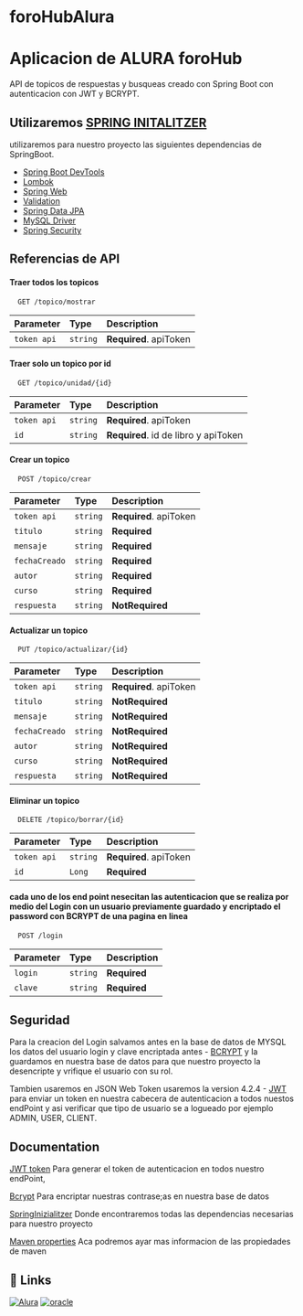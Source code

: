 # foroHubAlura

# Aplicacion de ALURA foroHub

API de topicos de respuestas y busqueas creado con Spring Boot con autenticacion con JWT y BCRYPT.


## Utilizaremos [SPRING INITALITZER](https://start.spring.io/)

utilizaremos para nuestro proyecto las siguientes dependencias de SpringBoot.

 - [Spring Boot DevTools](https://mvnrepository.com/artifact/mysql/mysql-connector-java)
 - [Lombok ](https://projectlombok.org/setup/maven)
  - [Spring Web](https://mvnrepository.com/artifact/org.springframework/spring-web)
 - [Validation  ](https://mvnrepository.com/artifact/javax.validation/validation-api)
  - [Spring Data JPA](https://mvnrepository.com/artifact/org.springframework.data/spring-data-jpa)
 - [MySQL Driver ](https://mvnrepository.com/artifact/mysql/mysql-connector-java) 
  - [Spring Security](https://mvnrepository.com/artifact/org.springframework.security/spring-security-core) 

## Referencias de API

#### Traer todos los topicos

```http
  GET /topico/mostrar
```

| Parameter | Type     | Description                |
| :-------- | :------- | :------------------------- |
| `token api` | `string` | **Required**. apiToken |

#### Traer solo un topico por id

```http
  GET /topico/unidad/{id}
```

| Parameter | Type     | Description                       |
| :-------- | :------- | :-------------------------------- |
| `token api` | `string` | **Required**. apiToken |
| `id`      | `string` | **Required**. id de libro y apiToken|


#### Crear un topico

```http
  POST /topico/crear
```

| Parameter | Type     | Description                       |
| :-------- | :------- | :-------------------------------- |
| `token api` | `string` | **Required**. apiToken |
| `titulo`      | `string` | **Required**  |
| `mensaje`      | `string` | **Required**  |
| `fechaCreado`      | `string` | **Required**  |
| `autor`      | `string` | **Required**  |
| `curso`      | `string` | **Required**  |
| `respuesta`      | `string` | **NotRequired**  |

#### Actualizar un topico


```http
  PUT /topico/actualizar/{id}
```

| Parameter | Type     | Description                       |
| :-------- | :------- | :-------------------------------- |
| `token api` | `string` | **Required**. apiToken |
| `titulo`      | `string` | **NotRequired**  |
| `mensaje`      | `string` | **NotRequired**  |
| `fechaCreado`      | `string` | **NotRequired**  |
| `autor`      | `string` | **NotRequired**  |
| `curso`      | `string` | **NotRequired**  |
| `respuesta`      | `string` | **NotRequired**  |

#### Eliminar un topico

```http
  DELETE /topico/borrar/{id}
```

| Parameter | Type     | Description                       |
| :-------- | :------- | :-------------------------------- |
| `token api` | `string` | **Required**. apiToken |
| `id`      | `Long` | **Required**  |


#### cada uno de los end point nesecitan las autenticacion que se realiza por medio del Login con un usuario previamente guardado y encriptado el password con BCRYPT  de una pagina en linea 

```http
  POST /login
```

| Parameter | Type     | Description                       |
| :-------- | :------- | :-------------------------------- |
| `login` | `string` | **Required** |
| `clave`      | `string` | **Required**  |

## Seguridad
Para la creacion del Login salvamos antes en la base de datos de MYSQL los datos del usuario login y clave encriptada antes - [BCRYPT](https://bcrypt-generator.com/) y la guardamos en nuestra base de datos para que nuestro proyecto la desencripte y vrifique el usuario con su rol.

Tambien usaremos en JSON Web Token usaremos la version 4.2.4 - [JWT](https://jwt.io/) para enviar un token en nuestra cabecera de autenticacion a todos nuestos endPoint y asi verificar que tipo de usuario se a logueado por ejemplo ADMIN, USER, CLIENT.



## Documentation

[JWT token](https://jwt.io/introduction) Para generar el token de autenticacion en todos nuestro endPoint,

[Bcrypt](https://www.npmjs.com/package/bcrypt) Para encriptar nuestras contrase;as en nuestra base de datos

[SpringInizialitzer](https://github.com/spring-io/initializr/) Donde encontraremos todas las dependencias necesarias para nuestro proyecto

[Maven properties](https://books.sonatype.com/mvnref-book/reference/resource-filtering-sect-properties.html) Aca podremos ayar mas informacion de las propiedades de maven



## 🔗 Links
[![Alura](https://img.shields.io/badge/alura-000?style=for-the-badge&logo=ko-fi&logoColor=r)](https://www.aluracursos.com/)
[![oracle](https://img.shields.io/badge/oracle-0A66C2?style=for-the-badge&logo=&logoColor=white)](https://www.oracle.com/ar/education/oracle-next-education/)


